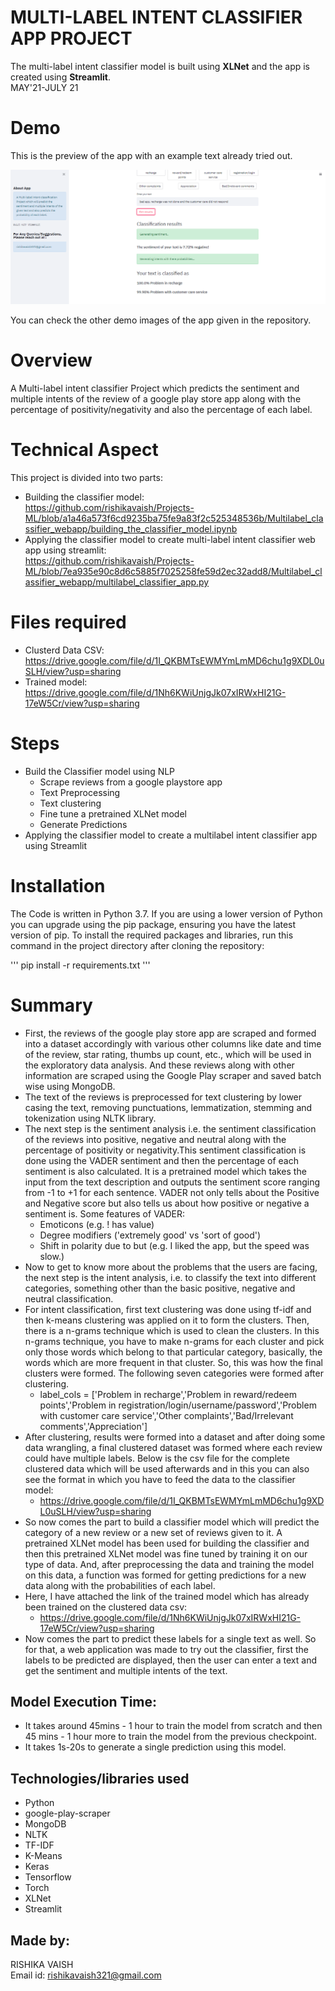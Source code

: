 # MULTI-LABEL INTENT CLASSIFIER APP PROJECT
The multi-label intent classifier model is built using **XLNet** and the app is created using **Streamlit**.  
MAY'21-JULY 21

# Demo
This is the preview of the app with an example text already tried out.

![alt text](demo1.png?raw=true)

You can check the other demo images of the app given in the repository.

# Overview
A Multi-label intent classifier Project which predicts the sentiment and multiple intents of
the review of a google play store app along with the percentage of positivity/negativity and also the percentage of
each label.

# Technical Aspect
This project is divided into two parts:
- Building the classifier model:  
https://github.com/rishikavaish/Projects-ML/blob/a1a46a573f6cd9235ba75fe9a83f2c525348536b/Multilabel_classifier_webapp/building_the_classifier_model.ipynb
- Applying the classifier model to create multi-label intent classifier web app using streamlit:  
https://github.com/rishikavaish/Projects-ML/blob/7ea935e90c8d6c5885f7025258fe59d2ec32add8/Multilabel_classifier_webapp/multilabel_classifier_app.py

# Files required
- Clusterd Data CSV: https://drive.google.com/file/d/1I_QKBMTsEWMYmLmMD6chu1g9XDL0uSLH/view?usp=sharing  
- Trained model: https://drive.google.com/file/d/1Nh6KWiUnjgJk07xIRWxHI21G-17eW5Cr/view?usp=sharing

# Steps
- Build the Classifier model using NLP
  - Scrape reviews from a google playstore app
  - Text Preprocessing
  - Text clustering
  - Fine tune a pretrained XLNet model
  - Generate Predictions
- Applying the classifier model to create a multilabel intent classifier app using Streamlit

# Installation
The Code is written in Python 3.7. If you are using a lower version of Python you can upgrade using the pip package, ensuring you have the latest version of pip. To install the required packages and libraries, run this command in the project directory after cloning the repository:

'''
pip install -r requirements.txt
'''

# Summary

- First, the reviews of the google play store app are scraped and formed into a dataset accordingly with various other columns like date and time of the review, star rating, thumbs up count, etc., which will be used in the exploratory data analysis. And these reviews along with other information are scraped using the Google Play scraper and saved batch wise using MongoDB.
- The text of the reviews is preprocessed for text clustering by lower casing the text, removing punctuations, lemmatization, stemming and tokenization using NLTK library. 
- The next step is the sentiment analysis i.e. the sentiment classification of the
reviews into positive, negative and neutral along with the percentage of positivity or negativity.This sentiment classification is done using the VADER sentiment and then the percentage of each sentiment is also calculated. It is a pretrained model which takes the input from the text description and outputs the sentiment score ranging from -1 to +1 for each sentence. VADER not only tells about the Positive and Negative score but also tells us about how positive or negative a sentiment is. Some features of VADER:
   - Emoticons (e.g. ! has value)
   - Degree modifiers ('extremely good' vs 'sort of good')
   - Shift in polarity due to but (e.g. I liked the app, but the speed was slow.)
- Now to get to know more about the problems that the users are facing, the next step is the intent analysis, i.e. to classify the text into different categories, something other than the basic positive, negative and neutral classification.
- For intent classification, first text clustering was done using tf-idf and then k-means clustering was applied on it to form the clusters. Then, there is a n-grams technique which is used to clean the clusters. In this n-grams technique, you have to make n-grams for each cluster and pick only those words which belong to that particular category, basically, the words which are more frequent in that cluster. So, this was how the final clusters were formed. The following seven categories were formed after clustering.
   - label_cols = ['Problem in recharge','Problem in reward/redeem points','Problem in registration/login/username/password','Problem with customer care service','Other complaints','Bad/Irrelevant comments','Appreciation']
- After clustering, results were formed into a dataset and after doing some data wrangling, a final clustered dataset was formed where each review could have multiple labels. Below is the csv file for the complete clustered data which will be used afterwards and in this you can also see the format in which you have to feed the data to the classifier model:
   - https://drive.google.com/file/d/1I_QKBMTsEWMYmLmMD6chu1g9XDL0uSLH/view?usp=sharing
- So now comes the part to build a classifier model which will predict the category of a new review or a new set of reviews given to it. A pretrained XLNet model has been used for building the classifier and then this pretrained XLNet model was fine tuned by training it on our type of data. And, after preprocessing the data and training the model on this data, a function was formed for getting predictions for a new data along with the probabilities of each label.
- Here, I have attached the link of the trained model which has already been trained
on the clustered data csv:
   - https://drive.google.com/file/d/1Nh6KWiUnjgJk07xIRWxHI21G-17eW5Cr/view?usp=sharing
- Now comes the part to predict these labels for a single text as well. So for that, a web application was made to try out the classifier, first the labels to be predicted are displayed, then the user can enter a text and get the sentiment and multiple intents of the text.

## Model Execution Time:
- It takes around 45mins - 1 hour to train the model from scratch and then 45 mins - 1 hour more to train the model from the previous checkpoint.
- It takes 1s-20s to generate a single prediction using this model.

## Technologies/libraries used
- Python
- google-play-scraper
- MongoDB
- NLTK
- TF-IDF
- K-Means
- Keras
- Tensorflow
- Torch
- XLNet
- Streamlit

## Made by:
RISHIKA VAISH  
Email id: rishikavaish321@gmail.com
